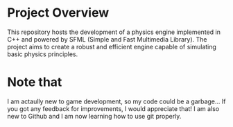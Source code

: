# Project Overview

This repository hosts the development of a physics engine implemented in C++ and powered by SFML (Simple and Fast Multimedia Library). The project aims to create a robust and efficient engine capable of simulating basic physics principles.

# Note that

I am actaully new to game development, so my code could be a garbage... If you got any feedback for improvements, I would appreciate that!
I am also new to Github and I am now learning how to use git properly.